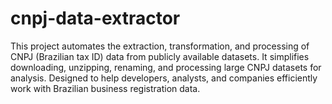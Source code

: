 # cnpj-data-extractor
This project automates the extraction, transformation, and processing of CNPJ (Brazilian tax ID) data from publicly available datasets. It simplifies downloading, unzipping, renaming, and processing large CNPJ datasets for analysis. Designed to help developers, analysts, and companies efficiently work with Brazilian business registration data.
